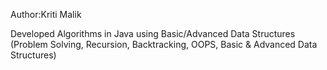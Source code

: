 Author:Kriti Malik


Developed Algorithms in Java using Basic/Advanced Data Structures
(Problem Solving, Recursion, Backtracking, OOPS, Basic & Advanced Data Structures)
